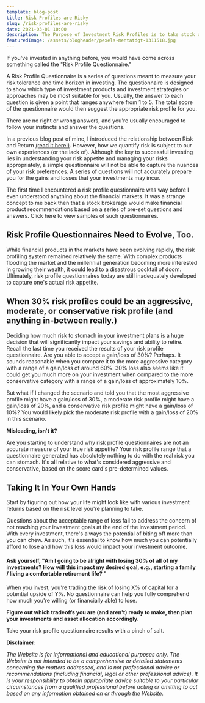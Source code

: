 ```yaml
---
template: blog-post
title: Risk Profiles are Risky
slug: /risk-profiles-are-risky
date: 2021-03-01 10:00
description: The Purpose of Investment Risk Profiles is to take stock of your risk appetite. But what if risk profiles themselves pose a risk on their own?
featuredImage: /assets/blogheader/pexels-mentatdgt-1311518.jpg
---
```

If you've invested in anything before, you would have come across something called the "Risk Profile Questionnaire."

 A Risk Profile Questionnaire is a series of questions meant to measure your risk tolerance and time horizon in investing. The questionnaire is designed to show which type of investment products and investment strategies or approaches may be most suitable for you. Usually, the answer to each question is given a point that ranges anywhere from 1 to 5. The total score of the questionnaire would then suggest the appropriate risk profile for you.

There are no right or wrong answers, and you're usually encouraged to follow your instincts and answer the questions. 

In a previous blog post of mine, I introduced the relationship between Risk and Return [(read it here!)](https://www.cherietan.com/risks-and-returns-explained). However, how we quantify risk is subject to our own experiences (or the lack of). Although the key to successful investing lies in understanding your risk appetite and managing your risks appropriately, a simple questionnaire will not be able to capture the nuances of your risk preferences. A series of questions will not accurately prepare you for the gains and losses that your investments may incur.

The first time I encountered a risk profile questionnaire was way before I even understood anything about the financial markets. It was a strange concept to me back then that a stock brokerage would make financial product recommendations based on a series of pre-set questions and answers. Click here to view samples of such questionnaires.

## Risk Profile Questionnaires Need to Evolve, Too.

While financial products in the markets have been evolving rapidly, the risk profiling system remained relatively the same. With complex products flooding the market and the millennial generation becoming more interested in growing their wealth, it could lead to a disastrous cocktail of doom. Ultimately, risk profile questionnaires today are still inadequately developed to capture one's actual risk appetite. 

## When 30% risk profiles could be an aggressive, moderate, or conservative risk profile (and anything in-between really.)

Deciding how much risk to stomach in your investment plans is a huge decision that will significantly impact your savings and ability to retire. Recall the last time you received the results of your risk profile questionnaire. Are you able to accept a gain/loss of 30%? Perhaps. It sounds reasonable when you compare it to the more aggressive category with a range of a gain/loss of around 60%. 30% loss also seems like it could get you much more on your investment when compared to the more conservative category with a range of a gain/loss of approximately 10%.

But what if I changed the scenario and told you that the most aggressive profile might have a gain/loss of 30%, a moderate risk profile might have a gain/loss of 20%, and a conservative risk profile might have a gain/loss of 10%? You would likely pick the moderate risk profile with a gain/loss of 20% in this scenario.

**Misleading, isn't it?**
 
 Are you starting to understand why risk profile questionnaires are not an accurate measure of your true risk appetite? Your risk profile range that a questionnaire generated has absolutely nothing to do with the real risk you can stomach. It's all relative to what's considered aggressive and conservative, based on the score card's pre-determined values.

## Taking It In Your Own Hands

Start by figuring out how your life might look like with various investment returns based on the risk level you're planning to take.

Questions about the acceptable range of loss fail to address the concern of not reaching your investment goals at the end of the investment period. With every investment, there's always the potential of biting off more than you can chew. As such, it's essential to know how much you can potentially afford to lose and how this loss would impact your investment outcome.

#### Ask yourself, "Am I going to be alright with losing 30% of all of my investments? How will this impact my desired goal, e.g., starting a family / living a comfortable retirement life? " 

When you invest, you're trading the risk of losing X% of capital for a potential upside of Y%. No questionnaire can help you fully comprehend how much you're willing (or financially able) to lose. 

**Figure out which tradeoffs you are (and aren't) ready to make, then plan your investments and asset allocation accordingly.**

Take your risk profile questionnaire results with a pinch of salt.

**Disclaimer:**

*The Website is for informational and educational purposes only. The Website is not intended to be a comprehensive or detailed statements concerning the matters addressed, and is not professional advice or recommendations (including financial, legal or other professional advice). It is your responsibility to obtain appropriate advice suitable to your particular circumstances from a qualified professional before acting or omitting to act based on any information obtained on or through the Website.*